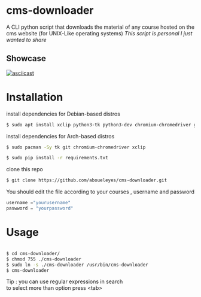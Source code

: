 # cms-downloader
A CLI python script that downloads the material of any course hosted on the  cms website (for UNIX-Like operating systems)
*This script is personal I just wanted to share*
## Showcase

[![asciicast](https://asciinema.org/a/K1QAHRyrFyj2Hzulc0y8KXrYa.svg)](https://asciinema.org/a/K1QAHRyrFyj2Hzulc0y8KXrYa)


# Installation
install dependencies for Debian-based distros
```bash
$ sudo apt install xclip python3-tk python3-dev chromium-chromedriver git
```
install dependencies for Arch-based distros
```bash
$ sudo pacman -Sy tk git chromium-chromedriver xclip 
```
```bash
$ sudo pip install -r requirements.txt
```
clone this repo 
```bash
$ git clone https://github.com/aboueleyes/cms-downloader.git
```
You should edit the file according to your courses , username and password
```python
username ="yourusername"
paswword = "yourpassword"
```

# Usage
```bash

$ cd cms-downloader/
$ chmod 755 ./cms-downloader
$ sudo ln -s ./cms-downloader /usr/bin/cms-downloader 
$ cms-downloader
```
Tip : you can use regular expressions in search </br>
to select more than option press \<tab\>
